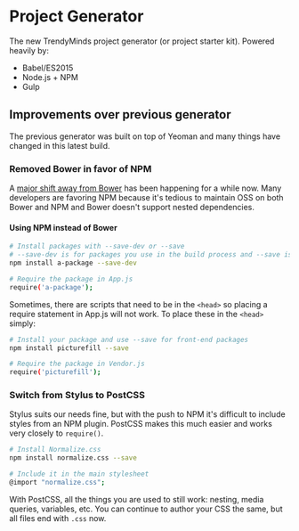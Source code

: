 # Project Generator
The new TrendyMinds project generator (or project starter kit). Powered heavily by:

* Babel/ES2015
* Node.js + NPM
* Gulp

## Improvements over previous generator
The previous generator was built on top of Yeoman and many things have changed in this latest build.

### Removed Bower in favor of NPM
A [major shift away from Bower](https://gofore.com/ohjelmistokehitys/stop-using-bower/) has been happening for a while now. Many developers are favoring NPM because it's tedious to maintain OSS on both Bower and NPM and Bower doesn't support nested dependencies.

#### Using NPM instead of Bower
```sh
# Install packages with --save-dev or --save
# --save-dev is for packages you use in the build process and --save is for front-end packages like jQuery or Picturefill
npm install a-package --save-dev

# Require the package in App.js
require('a-package');
```
Sometimes, there are scripts that need to be in the `<head>` so placing a require statement in App.js will not work. To place these in the `<head>` simply:

```sh
# Install your package and use --save for front-end packages
npm install picturefill --save

# Require the package in Vendor.js
require('picturefill');
```

### Switch from Stylus to PostCSS
Stylus suits our needs fine, but with the push to NPM it's difficult to include styles from an NPM plugin. PostCSS makes this much easier and works very closely to `require()`.

```sh
# Install Normalize.css
npm install normalize.css --save

# Include it in the main stylesheet
@import "normalize.css";
```

With PostCSS, all the things you are used to still work: nesting, media queries, variables, etc. You can continue to author your CSS the same, but all files end with `.css` now.
